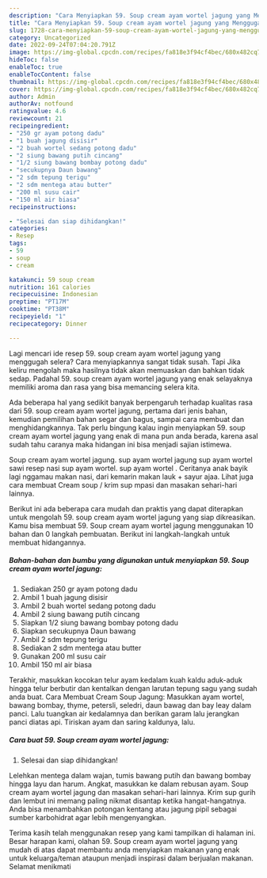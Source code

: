 ```yaml
---
description: "Cara Menyiapkan 59. Soup cream ayam wortel jagung yang Menggugah Selera, Buat Buka Puasa Enak"
title: "Cara Menyiapkan 59. Soup cream ayam wortel jagung yang Menggugah Selera, Buat Buka Puasa Enak"
slug: 1728-cara-menyiapkan-59-soup-cream-ayam-wortel-jagung-yang-menggugah-selera-buat-buka-puasa-enak
category: Uncategorized
date: 2022-09-24T07:04:20.791Z
image: https://img-global.cpcdn.com/recipes/fa818e3f94cf4bec/680x482cq70/59-soup-cream-ayam-wortel-jagung-foto-resep-utama.jpg
hideToc: false
enableToc: true
enableTocContent: false
thumbnail: https://img-global.cpcdn.com/recipes/fa818e3f94cf4bec/680x482cq70/59-soup-cream-ayam-wortel-jagung-foto-resep-utama.jpg
cover: https://img-global.cpcdn.com/recipes/fa818e3f94cf4bec/680x482cq70/59-soup-cream-ayam-wortel-jagung-foto-resep-utama.jpg
author: Admin
authorAv: notfound
ratingvalue: 4.6
reviewcount: 21
recipeingredient:
- "250 gr ayam potong dadu"
- "1 buah jagung disisir"
- "2 buah wortel sedang potong dadu"
- "2 siung bawang putih cincang"
- "1/2 siung bawang bombay potong dadu"
- "secukupnya Daun bawang"
- "2 sdm tepung terigu"
- "2 sdm mentega atau butter"
- "200 ml susu cair"
- "150 ml air biasa"
recipeinstructions:

- "Selesai dan siap dihidangkan!"
categories:
- Resep
tags:
- 59
- soup
- cream

katakunci: 59 soup cream 
nutrition: 161 calories
recipecuisine: Indonesian
preptime: "PT17M"
cooktime: "PT38M"
recipeyield: "1"
recipecategory: Dinner

---
```



Lagi mencari ide resep 59. soup cream ayam wortel jagung yang menggugah selera? Cara menyiapkannya sangat tidak susah. Tapi Jika keliru mengolah maka hasilnya tidak akan memuaskan dan bahkan tidak sedap. Padahal 59. soup cream ayam wortel jagung yang enak selayaknya memiliki aroma dan rasa yang bisa memancing selera kita.


Ada beberapa hal yang sedikit banyak berpengaruh terhadap kualitas rasa dari 59. soup cream ayam wortel jagung, pertama dari jenis bahan, kemudian pemilihan bahan segar dan bagus, sampai cara membuat dan menghidangkannya. Tak perlu bingung kalau ingin menyiapkan 59. soup cream ayam wortel jagung yang enak di mana pun anda berada, karena asal sudah tahu caranya maka hidangan ini bisa menjadi sajian istimewa.

Soup cream ayam wortel jagung. sup ayam wortel jagung sup ayam wortel sawi resep nasi sup ayam wortel. sup ayam wortel . Ceritanya anak bayik lagi nggamau makan nasi, dari kemarin makan lauk + sayur ajaa. Lihat juga cara membuat Cream soup / krim sup mpasi dan masakan sehari-hari lainnya.


Berikut ini ada beberapa cara mudah dan praktis yang dapat diterapkan untuk mengolah 59. soup cream ayam wortel jagung yang siap dikreasikan. Kamu bisa membuat 59. Soup cream ayam wortel jagung menggunakan 10 bahan dan 0 langkah pembuatan. Berikut ini langkah-langkah untuk membuat hidangannya.

<!--inarticleads1-->

##### Bahan-bahan dan bumbu yang digunakan untuk menyiapkan 59. Soup cream ayam wortel jagung:

1. Sediakan 250 gr ayam potong dadu
1. Ambil 1 buah jagung disisir
1. Ambil 2 buah wortel sedang potong dadu
1. Ambil 2 siung bawang putih cincang
1. Siapkan 1/2 siung bawang bombay potong dadu
1. Siapkan secukupnya Daun bawang
1. Ambil 2 sdm tepung terigu
1. Sediakan 2 sdm mentega atau butter
1. Gunakan 200 ml susu cair
1. Ambil 150 ml air biasa


Terakhir, masukkan kocokan telur ayam kedalam kuah kaldu aduk-aduk hingga telur berbutir dan kentalkan dengan larutan tepung sagu yang sudah anda buat. Cara Membuat Cream Soup Jagung: Masukkan ayam wortel, bawang bombay, thyme, petersli, seledri, daun bawag dan bay leay dalam panci. Lalu tuangkan air kedalamnya dan berikan garam lalu jerangkan panci diatas api. Tiriskan ayam dan saring kaldunya, lalu. 

<!--inarticleads2-->

##### Cara buat 59. Soup cream ayam wortel jagung:


1. Selesai dan siap dihidangkan!

Lelehkan mentega dalam wajan, tumis bawang putih dan bawang bombay hingga layu dan harum. Angkat, masukkan ke dalam rebusan ayam. Soup cream ayam wortel jagung dan masakan sehari-hari lainnya. Krim sup gurih dan lembut ini memang paling nikmat disantap ketika hangat-hangatnya. Anda bisa menambahkan potongan kentang atau jagung pipil sebagai sumber karbohidrat agar lebih mengenyangkan. 

Terima kasih telah menggunakan resep yang kami tampilkan di halaman ini. Besar harapan kami, olahan 59. Soup cream ayam wortel jagung yang mudah di atas dapat membantu anda menyiapkan makanan yang enak untuk keluarga/teman ataupun menjadi inspirasi dalam berjualan makanan. Selamat menikmati
